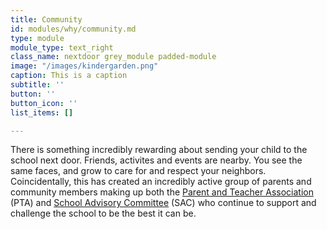 ```yaml
---
title: Community
id: modules/why/community.md
type: module
module_type: text_right
class_name: nextdoor grey_module padded-module
image: "/images/kindergarden.png"
caption: This is a caption
subtitle: ''
button: ''
button_icon: ''
list_items: []

---
```

There is something incredibly rewarding about sending your child to the school next door. Friends, activites and events are nearby. You see the same faces, and grow to care for and respect your neighbors. Coincidentally, this has created an incredibly active group of parents and community members making up both the [Parent and Teacher Association](/nse#ParentTeacherAssociation) (PTA) and [School Advisory Committee](/nse#7<sup>th</sup>Hour) (SAC) who continue to support and challenge the school to be the best it can be.